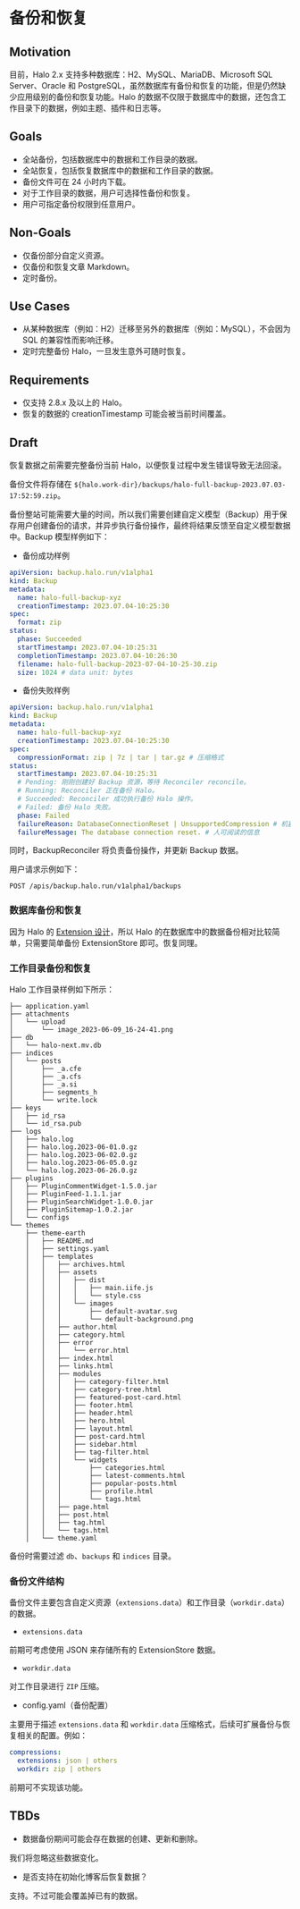 # 备份和恢复

## Motivation

目前，Halo 2.x 支持多种数据库：H2、MySQL、MariaDB、Microsoft SQL Server、Oracle 和
PostgreSQL，虽然数据库有备份和恢复的功能，但是仍然缺少应用级别的备份和恢复功能。Halo
的数据不仅限于数据库中的数据，还包含工作目录下的数据，例如主题、插件和日志等。

## Goals

- 全站备份，包括数据库中的数据和工作目录的数据。
- 全站恢复，包括恢复数据库中的数据和工作目录的数据。
- 备份文件可在 24 小时内下载。
- 对于工作目录的数据，用户可选择性备份和恢复。
- 用户可指定备份权限到任意用户。

## Non-Goals

- 仅备份部分自定义资源。
- 仅备份和恢复文章 Markdown。
- 定时备份。

## Use Cases

- 从某种数据库（例如：H2）迁移至另外的数据库（例如：MySQL），不会因为 SQL 的兼容性而影响迁移。
- 定时完整备份 Halo，一旦发生意外可随时恢复。

## Requirements

- 仅支持 2.8.x 及以上的 Halo。
- 恢复的数据的 creationTimestamp 可能会被当前时间覆盖。

## Draft

恢复数据之前需要完整备份当前 Halo，以便恢复过程中发生错误导致无法回滚。

备份文件将存储在 `${halo.work-dir}/backups/halo-full-backup-2023.07.03-17:52:59.zip`。

备份整站可能需要大量的时间，所以我们需要创建自定义模型（Backup）用于保存用户创建备份的请求，并异步执行备份操作，最终将结果反馈至自定义模型数据中。Backup
模型样例如下：

- 备份成功样例

```yaml
apiVersion: backup.halo.run/v1alpha1
kind: Backup
metadata:
  name: halo-full-backup-xyz
  creationTimestamp: 2023.07.04-10:25:30
spec:
  format: zip
status:
  phase: Succeeded
  startTimestamp: 2023.07.04-10:25:31
  completionTimestamp: 2023.07.04-10:26:30
  filename: halo-full-backup-2023-07-04-10-25-30.zip
  size: 1024 # data unit: bytes
```

- 备份失败样例

```yaml
apiVersion: backup.halo.run/v1alpha1
kind: Backup
metadata:
  name: halo-full-backup-xyz
  creationTimestamp: 2023.07.04-10:25:30
spec:
  compressionFormat: zip | 7z | tar | tar.gz # 压缩格式
status:
  startTimestamp: 2023.07.04-10:25:31
  # Pending: 刚刚创建好 Backup 资源，等待 Reconciler reconcile。
  # Running: Reconciler 正在备份 Halo。
  # Succeeded: Reconciler 成功执行备份 Halo 操作。
  # Failed: 备份 Halo 失败。
  phase: Failed
  failureReason: DatabaseConnectionReset | UnsupportedCompression # 机器可识别的信息
  failureMessage: The database connection reset. # 人可阅读的信息
```

同时，BackupReconciler 将负责备份操作，并更新 Backup 数据。

用户请求示例如下：

```text
POST /apis/backup.halo.run/v1alpha1/backups
```

### 数据库备份和恢复

因为 Halo 的 [Extension 设计](https://github.com/halo-dev/rfcs/tree/main/extension)，所以 Halo 的在数据库中的数据备份相对比较简单，只需要简单备份
ExtensionStore 即可。恢复同理。

### 工作目录备份和恢复

Halo 工作目录样例如下所示：

```text
├── application.yaml
├── attachments
│   └── upload
│       └── image_2023-06-09_16-24-41.png
├── db
│   └── halo-next.mv.db
├── indices
│   └── posts
│       ├── _a.cfe
│       ├── _a.cfs
│       ├── _a.si
│       ├── segments_h
│       └── write.lock
├── keys
│   ├── id_rsa
│   └── id_rsa.pub
├── logs
│   ├── halo.log
│   ├── halo.log.2023-06-01.0.gz
│   ├── halo.log.2023-06-02.0.gz
│   ├── halo.log.2023-06-05.0.gz
│   └── halo.log.2023-06-26.0.gz
├── plugins
│   ├── PluginCommentWidget-1.5.0.jar
│   ├── PluginFeed-1.1.1.jar
│   ├── PluginSearchWidget-1.0.0.jar
│   ├── PluginSitemap-1.0.2.jar
│   └── configs
└── themes
    ├── theme-earth
    │   ├── README.md
    │   ├── settings.yaml
    │   ├── templates
    │   │   ├── archives.html
    │   │   ├── assets
    │   │   │   ├── dist
    │   │   │   │   ├── main.iife.js
    │   │   │   │   └── style.css
    │   │   │   └── images
    │   │   │       ├── default-avatar.svg
    │   │   │       └── default-background.png
    │   │   ├── author.html
    │   │   ├── category.html
    │   │   ├── error
    │   │   │   └── error.html
    │   │   ├── index.html
    │   │   ├── links.html
    │   │   ├── modules
    │   │   │   ├── category-filter.html
    │   │   │   ├── category-tree.html
    │   │   │   ├── featured-post-card.html
    │   │   │   ├── footer.html
    │   │   │   ├── header.html
    │   │   │   ├── hero.html
    │   │   │   ├── layout.html
    │   │   │   ├── post-card.html
    │   │   │   ├── sidebar.html
    │   │   │   ├── tag-filter.html
    │   │   │   └── widgets
    │   │   │       ├── categories.html
    │   │   │       ├── latest-comments.html
    │   │   │       ├── popular-posts.html
    │   │   │       ├── profile.html
    │   │   │       └── tags.html
    │   │   ├── page.html
    │   │   ├── post.html
    │   │   ├── tag.html
    │   │   └── tags.html
    │   └── theme.yaml
```

备份时需要过滤 `db`、`backups` 和 `indices` 目录。

### 备份文件结构

备份文件主要包含自定义资源（`extensions.data`）和工作目录（`workdir.data`）的数据。

- `extensions.data`

前期可考虑使用 JSON 来存储所有的 ExtensionStore 数据。

- `workdir.data`

对工作目录进行 `ZIP` 压缩。

- config.yaml（备份配置）

主要用于描述 `extensions.data` 和 `workdir.data` 压缩格式，后续可扩展备份与恢复相关的配置。例如：

```yaml
compressions:
  extensions: json | others
  workdir: zip | others
```

前期可不实现该功能。

## TBDs

- 数据备份期间可能会存在数据的创建、更新和删除。

我们将忽略这些数据变化。

- 是否支持在初始化博客后恢复数据？

支持。不过可能会覆盖掉已有的数据。